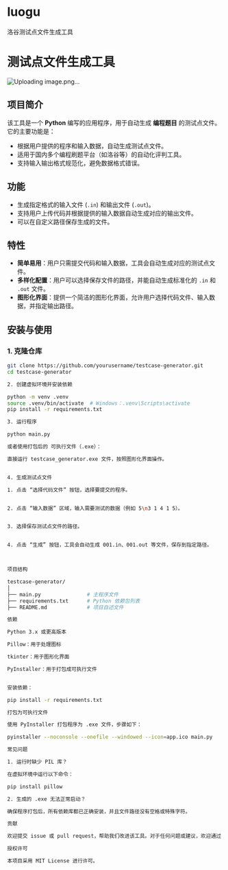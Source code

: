 # luogu
洛谷测试点文件生成工具
# 测试点文件生成工具
![Uploading image.png…]()


## 项目简介

该工具是一个 **Python** 编写的应用程序，用于自动生成 **编程题目** 的测试点文件。它的主要功能是：
- 根据用户提供的程序和输入数据，自动生成测试点文件。
- 适用于国内多个编程刷题平台（如洛谷等）的自动化评判工具。
- 支持输入输出格式规范化，避免数据格式错误。

## 功能

- 生成指定格式的输入文件 (`.in`) 和输出文件 (`.out`)。
- 支持用户上传代码并根据提供的输入数据自动生成对应的输出文件。
- 可以在自定义路径保存生成的文件。

## 特性

- **简单易用**：用户只需提交代码和输入数据，工具会自动生成对应的测试点文件。
- **多样化配置**：用户可以选择保存文件的路径，并能自动生成标准化的 `.in` 和 `.out` 文件。
- **图形化界面**：提供一个简洁的图形化界面，允许用户选择代码文件、输入数据，并指定输出路径。

## 安装与使用

### 1. 克隆仓库

```bash
git clone https://github.com/yourusername/testcase-generator.git
cd testcase-generator

2. 创建虚拟环境并安装依赖

python -m venv .venv
source .venv/bin/activate  # Windows：.venv\Scripts\activate
pip install -r requirements.txt

3. 运行程序

python main.py

或者使用打包后的 可执行文件（.exe）：

直接运行 testcase_generator.exe 文件，按照图形化界面操作。


4. 生成测试点文件

1. 点击 “选择代码文件” 按钮，选择要提交的程序。


2. 点击 “输入数据” 区域，输入需要测试的数据（例如 5\n3 1 4 1 5）。


3. 选择保存测试点文件的路径。


4. 点击 “生成” 按钮，工具会自动生成 001.in、001.out 等文件，保存到指定路径。



项目结构

testcase-generator/
│
├── main.py               # 主程序文件
├── requirements.txt      # Python 依赖包列表
├── README.md             # 项目自述文件

依赖

Python 3.x 或更高版本

Pillow：用于处理图标

tkinter：用于图形化界面

PyInstaller：用于打包成可执行文件


安装依赖：

pip install -r requirements.txt

打包为可执行文件

使用 PyInstaller 打包程序为 .exe 文件，步骤如下：

pyinstaller --noconsole --onefile --windowed --icon=app.ico main.py

常见问题

1. 运行时缺少 PIL 库？

在虚拟环境中运行以下命令：

pip install pillow

2. 生成的 .exe 无法正常启动？

确保程序打包后，所有依赖库都已正确安装，并且文件路径没有空格或特殊字符。

贡献

欢迎提交 issue 或 pull request，帮助我们改进该工具。对于任何问题或建议，欢迎通过 Issues 区域提出。

授权许可

本项目采用 MIT License 进行许可。
